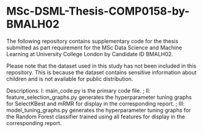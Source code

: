 # MSc-DSML-Thesis-COMP0158-by-BMALH02
The following repository contains supplementary code for the thesis submitted as part requirement for the MSc Data Science and Machine Learning at University College London by Candidate ID BMALH02.

Please note that the dataset used in this study has not been included in this repository. This is because the dataset contains sensitive information about children and
is not available for public distribution.

Descriptions:
I: main_code.py is the primary code file. ;
II: feature_selection_graphs.py generates the hyperparameter tuning graphs for SelectKBest and mRMR for display in the corresponding report. ;
III: model_tuning_graphs.py generates the hyperparameter tuning graphs for the Random Forest classifier trained using all features for display in the corresponding report.

